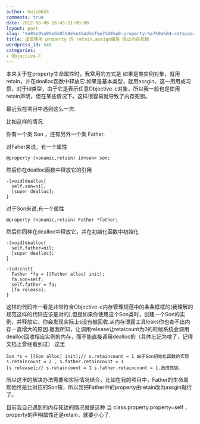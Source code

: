 ```yaml
---
author: huji0624
comments: true
date: 2012-08-06 16:45:21+00:00
layout: post
slug: '%e8%b0%a8%e6%85%8e%e4%bd%bf%e7%94%a8-property-%e7%9a%84-retainassign%e5%b1%9e%e6%80%a7-%e9%98%b2%e6%ad%a2%e5%86%85%e5%ad%98%e6%ad%bb%e9%94%81'
title: 谨慎使用 property 的 retain,assign属性 防止内存死锁
wordpress_id: 548
categories:
- Objective-C
---
```


本来关于在property生命属性时，我常用的方式是 如果是类实例对象，就用retain，并在dealloc函数中释放它.如果是基本类型，就用assgin。这一用用成习惯，对于id类型，由于它是表示任意Objective-c对象，所以我一般也是使用retain声明，但在某些情况下，这样很容易就导致了内存死锁。

最近我在项目中遇到这么一次.

比如这样的情况.

你有一个类 Son ，还有另外一个类 Father.

对Faher来说，有一个属性


    
    
    @property (nonamic,retain) id<son> son;
    



然后你在dealloc函数中释放它的引用


    
    
    -(void)dealloc{
      self.son=nil;
      [super dealloc];
    }
    



对于Son来说,有一个属性

    
    
    @property (nonamic,retain) Father *father;
    



然后你同样在dealloc中释放它，并在初始化函数中初始化

    
    
    -(void)dealloc{
      self.father=nil;
      [super dealloc];
    }
    
    -(id)init{
      Father *fa = [[Father alloc] init];
      fa.son=self;
      self.father = fa;
      [fa release];
    }
    


这样的代码咋一看是非常符合Objective-c内存管理规范中的条条框框的(我理解的规范这样的代码应该是对的),但是如果你使用这个Son类时，创建一个Son的实例，并释放它。你会发现实际上s没有被回收.从内存泄露工具leaks你也查不出内存一直增大的原因.据我所知，让调用release让retaicount为0的时候系统会调用dealloc回收相应实例的内存，而不能直接调用dealloc的（具体忘记为啥了，记得文档上曾经看到过）.这里


    
    
    Son *s = [[Son alloc] init];// s.retaincount = 1 由于Son初始化函数的实现 s.retaincount = 2 , s.father.retaincount = 1
    [s release];// s.retaincount = 1 s.father.retaincount = 1.造成死锁.
    



所以这里的解决办法需要和实际情况结合，比如在我的项目中，Father的生命周期始终是比对应的Son短，所以我把Father中的property由retain改为assgin就行了。

目前我自己遇到的内存死锁的情况就是这种
当 class.property.property=self ，property的声明属性还是retain，就要小心了.


